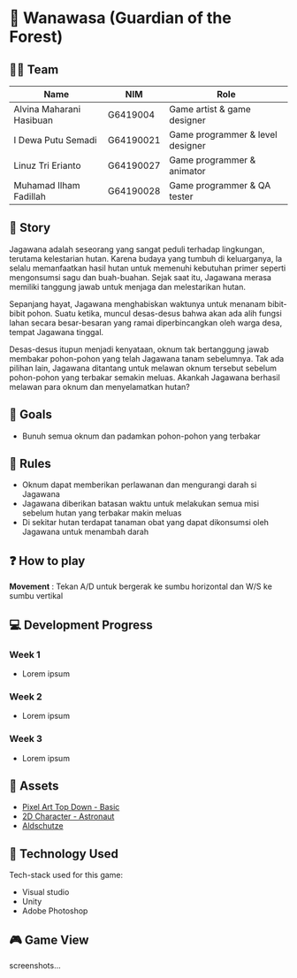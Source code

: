 # :deciduous_tree: Wanawasa (Guardian of the Forest)

## :superhero_man: Team

| Name                     | NIM       | Role                             |
| ------------------------ | --------- | -------------------------------- |
| Alvina Maharani Hasibuan | G6419004  | Game artist & game designer      |
| I Dewa Putu Semadi       | G64190021 | Game programmer & level designer |
| Linuz Tri Erianto        | G64190027 | Game programmer & animator       |
| Muhamad Ilham Fadillah   | G64190028 | Game programmer & QA tester      |

## :open_book: Story
Jagawana adalah seseorang yang sangat peduli terhadap lingkungan, terutama kelestarian hutan. Karena budaya yang tumbuh di keluarganya, Ia selalu memanfaatkan hasil hutan untuk memenuhi kebutuhan primer seperti mengonsumsi sagu dan buah-buahan. Sejak saat itu, Jagawana merasa memiliki tanggung jawab untuk menjaga dan melestarikan hutan. 

Sepanjang hayat, Jagawana menghabiskan waktunya untuk menanam bibit-bibit pohon. Suatu ketika, muncul desas-desus bahwa akan ada alih fungsi lahan secara besar-besaran yang ramai diperbincangkan oleh warga desa, tempat Jagawana tinggal. 

Desas-desus itupun menjadi kenyataan, oknum tak bertanggung jawab membakar pohon-pohon yang telah Jagawana tanam sebelumnya. Tak ada pilihan lain, Jagawana ditantang untuk melawan oknum tersebut sebelum pohon-pohon yang terbakar semakin meluas. Akankah Jagawana berhasil melawan para oknum dan menyelamatkan hutan?

## :dart: Goals

- Bunuh semua oknum dan padamkan pohon-pohon yang terbakar

## :page_with_curl: Rules

- Oknum dapat memberikan perlawanan dan mengurangi darah si Jagawana
- Jagawana diberikan batasan waktu untuk melakukan semua misi sebelum hutan yang terbakar makin meluas
- Di sekitar hutan terdapat tanaman obat yang dapat dikonsumsi oleh Jagawana untuk menambah darah

## :question: How to play

**Movement**    : Tekan A/D untuk bergerak ke sumbu horizontal dan W/S ke sumbu vertikal

## :computer: Development Progress

### Week 1

- Lorem ipsum

### Week 2

- Lorem ipsum

### Week 3

- Lorem ipsum

## :bow: Assets

- [Pixel Art Top Down - Basic](https://assetstore.unity.com/packages/2d/environments/pixel-art-top-down-basic-187605 "Pixel Art Top Down - Basic")
- [2D Character - Astronaut](https://assetstore.unity.com/packages/2d/characters/2d-character-astronaut-182650 "2D Character - Astronaut")
- [Aldschutze](https://opengameart.org/content/4-elements-8x10px "4 icons of  4 basic elements: Water, Fire, Earth, Air")

## :toolbox: Technology Used
Tech-stack used for this game:
- Visual studio
- Unity
- Adobe Photoshop

## :video_game: Game View

screenshots...
